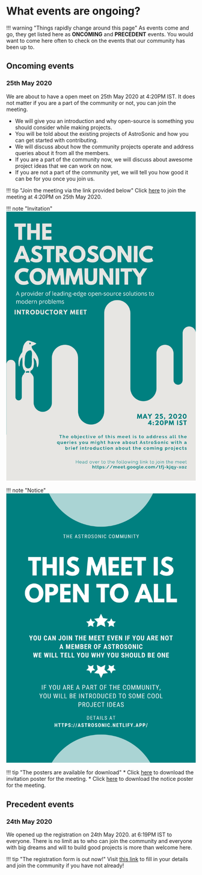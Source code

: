 # What events are ongoing?

!!! warning "Things rapidly change around this page"
    As events come and go, they get listed here as **ONCOMING** and **PRECEDENT** events. You would want to come here often to check on the events that our community has been up to.

## Oncoming events

### 25th May 2020
We are about to have a open meet on 25th May 2020 at 4:20PM IST. It does not matter if you are a part of the community or not, you can join the meeting. 

* We will give you an introduction and why open-source is something you should consider while making projects.
* You will be told about the existing projects of AstroSonic and how you can get started with contributing.
* We will discuss about how the community projects operate and address queries about it from all the members.
* If you are a part of the community now, we will discuss about awesome project ideas that we can work on now.
* If you are not a part of the community yet, we will tell you how good it can be for you once you join us.

!!! tip "Join the meeting via the link provided below"
    Click [here](https://meet.google.com/tfj-kjqy-xoz) to join the meeting at 4:20PM on 25th May 2020.

!!! note "Invitation"
    ![](pics/25May2020-Meet-1.png)

!!! note "Notice"
    ![](pics/25May2020-Meet-2.png)

!!! tip "The posters are available for download"
    * Click [here](pdfs/25May2020-Meet-1.pdf) to download the invitation poster for the meeting.
    * Click [here](pdfs/25May2020-Meet-2.pdf) to download the notice poster for the meeting.

## Precedent events

### 24th May 2020
We opened up the registration on 24th May 2020. at 6:19PM IST to everyone. There is no limit as to who can join the community and everyone with big dreams and will to build good projects is more than welcome here.

!!! tip "The registration form is out now!"
    Visit [this link](https://forms.gle/i3FM5LyUVwC1jPwQ7) to fill in your details and join the community if you have not already!